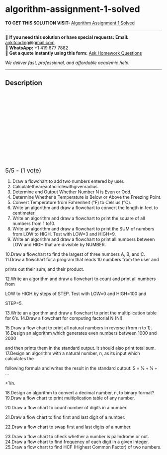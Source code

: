 # algorithm-assignment-1-solved
**TO GET THIS SOLUTION VISIT:** [Algorithm Assignment 1 Solved](https://www.ankitcodinghub.com/product/algorithm-assignment-1-solved-2/)


---

📩 **If you need this solution or have special requests:** **Email:** ankitcoding@gmail.com  
📱 **WhatsApp:** +1 419 877 7882  
📄 **Get a quote instantly using this form:** [Ask Homework Questions](https://www.ankitcodinghub.com/services/ask-homework-questions/)

*We deliver fast, professional, and affordable academic help.*

---

<h2>Description</h2>



<div class="kk-star-ratings kksr-auto kksr-align-center kksr-valign-top" data-payload="{&quot;align&quot;:&quot;center&quot;,&quot;id&quot;:&quot;101712&quot;,&quot;slug&quot;:&quot;default&quot;,&quot;valign&quot;:&quot;top&quot;,&quot;ignore&quot;:&quot;&quot;,&quot;reference&quot;:&quot;auto&quot;,&quot;class&quot;:&quot;&quot;,&quot;count&quot;:&quot;1&quot;,&quot;legendonly&quot;:&quot;&quot;,&quot;readonly&quot;:&quot;&quot;,&quot;score&quot;:&quot;5&quot;,&quot;starsonly&quot;:&quot;&quot;,&quot;best&quot;:&quot;5&quot;,&quot;gap&quot;:&quot;4&quot;,&quot;greet&quot;:&quot;Rate this product&quot;,&quot;legend&quot;:&quot;5\/5 - (1 vote)&quot;,&quot;size&quot;:&quot;24&quot;,&quot;title&quot;:&quot;Algorithm Assignment 1 Solved&quot;,&quot;width&quot;:&quot;138&quot;,&quot;_legend&quot;:&quot;{score}\/{best} - ({count} {votes})&quot;,&quot;font_factor&quot;:&quot;1.25&quot;}">

<div class="kksr-stars">

<div class="kksr-stars-inactive">
            <div class="kksr-star" data-star="1" style="padding-right: 4px">


<div class="kksr-icon" style="width: 24px; height: 24px;"></div>
        </div>
            <div class="kksr-star" data-star="2" style="padding-right: 4px">


<div class="kksr-icon" style="width: 24px; height: 24px;"></div>
        </div>
            <div class="kksr-star" data-star="3" style="padding-right: 4px">


<div class="kksr-icon" style="width: 24px; height: 24px;"></div>
        </div>
            <div class="kksr-star" data-star="4" style="padding-right: 4px">


<div class="kksr-icon" style="width: 24px; height: 24px;"></div>
        </div>
            <div class="kksr-star" data-star="5" style="padding-right: 4px">


<div class="kksr-icon" style="width: 24px; height: 24px;"></div>
        </div>
    </div>

<div class="kksr-stars-active" style="width: 138px;">
            <div class="kksr-star" style="padding-right: 4px">


<div class="kksr-icon" style="width: 24px; height: 24px;"></div>
        </div>
            <div class="kksr-star" style="padding-right: 4px">


<div class="kksr-icon" style="width: 24px; height: 24px;"></div>
        </div>
            <div class="kksr-star" style="padding-right: 4px">


<div class="kksr-icon" style="width: 24px; height: 24px;"></div>
        </div>
            <div class="kksr-star" style="padding-right: 4px">


<div class="kksr-icon" style="width: 24px; height: 24px;"></div>
        </div>
            <div class="kksr-star" style="padding-right: 4px">


<div class="kksr-icon" style="width: 24px; height: 24px;"></div>
        </div>
    </div>
</div>


<div class="kksr-legend" style="font-size: 19.2px;">
            5/5 - (1 vote)    </div>
    </div>
<div class="page" title="Page 1">
<div class="layoutArea">
<div class="column">
<ol>
<li>Draw a flowchart to add two numbers entered by user.</li>
<li>Calculatetheareaofacirclewithgivenradius.</li>
<li>Determine and Output Whether Number N is Even or Odd.</li>
<li>Determine Whether a Temperature is Below or Above the Freezing Point.</li>
<li>Convert Temperature from Fahrenheit (°F) to Celsius (°C).</li>
<li>Write an algorithm and draw a flowchart to convert the length in feet to
centimeter.
</li>
<li>Write an algorithm and draw a flowchart to print the square of all numbers from
1 to10.
</li>
<li>Write an algorithm and draw a flowchart to print the SUM of numbers from
LOW to HIGH. Test with LOW=3 and HIGH=9.
</li>
<li>Write an algorithm and draw a flowchart to print all numbers between LOW
and HIGH that are divisible by NUMBER.
</li>
</ol>
10.Draw a flowchart to find the largest of three numbers A, B, and C. 11.Draw a flowchart for a program that reads 10 numbers from the user and

prints out their sum, and their product.

12.Write an algorithm and draw a flowchart to count and print all numbers from

LOW to HIGH by steps of STEP. Test with LOW=0 and HIGH=100 and

STEP=5.

13.Write an algorithm and draw a flowchart to print the multiplication table for 6’s. 14.Draw a flowchart for computing factorial N (N!).

15.Draw a flow chart to print all natural numbers in reverse (from n to 1). 16.Design an algorithm which generates even numbers between 1000 and 2000

and then prints them in the standard output. It should also print total sum. 17.Design an algorithm with a natural number, n, as its input which calculates the

following formula and writes the result in the standard output: S = 1⁄2 + 1⁄4 + …

+1/n.

18.Design an algorithm to convert a decimal number, n, to binary format? 19.Draw a flow chart to print multiplication table of any number.

20.Draw a flow chart to count number of digits in a number.

21.Draw a flow chart to find first and last digit of a number.

22.Draw a flow chart to swap first and last digits of a number.

23.Draw a flow chart to check whether a number is palindrome or not. 24.Draw a flow chart to find frequency of each digit in a given integer. 25.Draw a flow chart to find HCF (Highest Common Factor) of two numbers.

</div>
</div>
</div>
